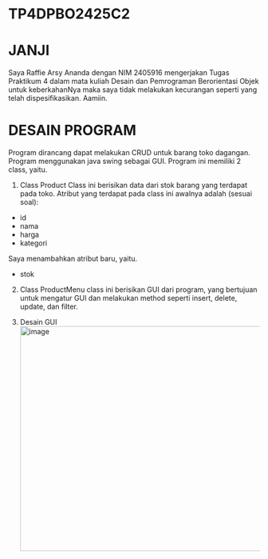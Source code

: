 # TP4DPBO2425C2

# JANJI
Saya Raffie Arsy Ananda dengan NIM 2405916 mengerjakan Tugas Praktikum 4 dalam mata kuliah Desain dan Pemrograman Berorientasi Objek untuk keberkahanNya maka saya tidak melakukan kecurangan seperti yang telah dispesifikasikan. Aamiin.

# DESAIN PROGRAM
Program dirancang dapat melakukan CRUD untuk barang toko dagangan. Program menggunakan java swing sebagai GUI. Program ini memiliki 2 class, yaitu.
1. Class Product
Class ini berisikan data dari stok barang yang terdapat pada toko. Atribut yang terdapat pada class ini awalnya adalah (sesuai soal):
- id
- nama
- harga
- kategori
  
Saya menambahkan atribut baru, yaitu.
- stok

2. Class ProductMenu
class ini berisikan GUI dari program, yang bertujuan untuk mengatur GUI dan melakukan method seperti insert, delete, update, dan filter.

3. Desain GUI
   <img width="700" height="450" alt="image" src="https://github.com/user-attachments/assets/80f3dca5-625e-4ef9-a7eb-02bc622e5690" />
